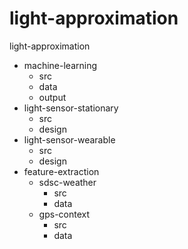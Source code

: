 # light-approximation

light-approximation
  - machine-learning
    - src
    - data
    - output
  - light-sensor-stationary
    - src
    - design
  - light-sensor-wearable
    - src
    - design
  - feature-extraction
    - sdsc-weather
      - src
      - data
    - gps-context
      - src
      - data
